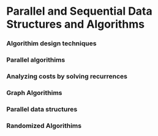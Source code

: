 # Parallel and Sequential Data Structures and Algorithms

### Algorithim design techniques
### Parallel algorithims
### Analyzing costs by solving recurrences
### Graph Algorithims
### Parallel data structures
### Randomized Algorithims
